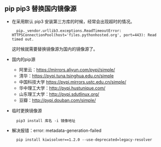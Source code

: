 ## pip pip3 替换国内镜像源
- 在采用默认 pip3 安装第三方库的时候，经常会出现超时的情况。
 
		pip._vendor.urllib3.exceptions.ReadTimeoutError: HTTPSConnectionPool(host='files.pythonhosted.org', port=443): Read timed out.
	这时候就需要替换镜像源为国内的镜像源了。
- 国内的pip源
	- 阿里云：https://mirrors.aliyun.com/pypi/simple/ 
	- 清华：https://pypi.tuna.tsinghua.edu.cn/simple 
	- 中国科技大学 https://pypi.mirrors.ustc.edu.cn/simple/ 
	- 华中理工大学：http://pypi.hustunique.com/ 
	- 山东理工大学：http://pypi.sdutlinux.org/ 
	- 豆瓣：http://pypi.douban.com/simple/ 
- 临时更换镜像源

		pip3 install 库名 -i 镜像地址
- 解决报错：error: metadata-generation-failed


		pip install kiwisolver==1.2.0 --use-deprecated=legacy-resolver
